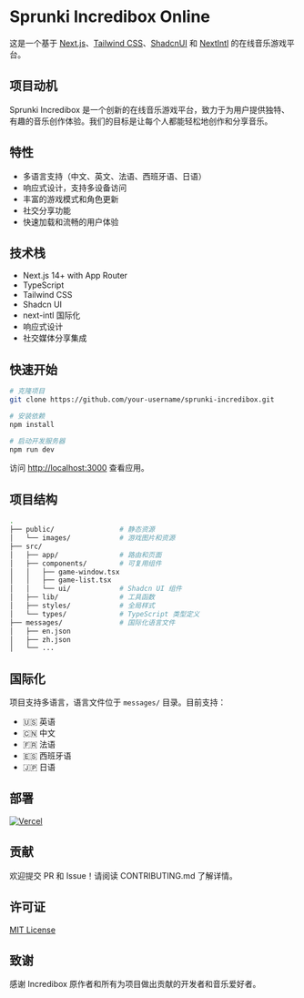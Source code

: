 # Sprunki Incredibox Online

这是一个基于 [Next.js](https://nextjs.org/)、[Tailwind CSS](https://tailwindcss.com/)、[ShadcnUI](https://ui.shadcn.com/) 和 [NextIntl](https://next-intl-docs.vercel.app/) 的在线音乐游戏平台。

## 项目动机

Sprunki Incredibox 是一个创新的在线音乐游戏平台，致力于为用户提供独特、有趣的音乐创作体验。我们的目标是让每个人都能轻松地创作和分享音乐。

## 特性

- 多语言支持（中文、英文、法语、西班牙语、日语）
- 响应式设计，支持多设备访问
- 丰富的游戏模式和角色更新
- 社交分享功能
- 快速加载和流畅的用户体验

## 技术栈

- Next.js 14+ with App Router
- TypeScript
- Tailwind CSS
- Shadcn UI
- next-intl 国际化
- 响应式设计
- 社交媒体分享集成

## 快速开始

```bash
# 克隆项目
git clone https://github.com/your-username/sprunki-incredibox.git

# 安装依赖
npm install

# 启动开发服务器
npm run dev
```

访问 [http://localhost:3000](http://localhost:3000) 查看应用。

## 项目结构

```bash
.
├── public/                # 静态资源
│   └── images/            # 游戏图片和资源
├── src/
│   ├── app/               # 路由和页面
│   ├── components/        # 可复用组件
│   │   ├── game-window.tsx
│   │   ├── game-list.tsx
│   │   └── ui/            # Shadcn UI 组件
│   ├── lib/               # 工具函数
│   ├── styles/            # 全局样式
│   └── types/             # TypeScript 类型定义
├── messages/              # 国际化语言文件
│   ├── en.json
│   ├── zh.json
│   └── ...
```

## 国际化

项目支持多语言，语言文件位于 `messages/` 目录。目前支持：
- 🇺🇸 英语
- 🇨🇳 中文
- 🇫🇷 法语
- 🇪🇸 西班牙语
- 🇯🇵 日语

## 部署

[![Vercel](https://vercel.com/button)](https://vercel.com/new/clone?repository-url=https://github.com/your-username/sprunki-incredibox)

## 贡献

欢迎提交 PR 和 Issue！请阅读 CONTRIBUTING.md 了解详情。

## 许可证

[MIT License](LICENSE)

## 致谢

感谢 Incredibox 原作者和所有为项目做出贡献的开发者和音乐爱好者。
